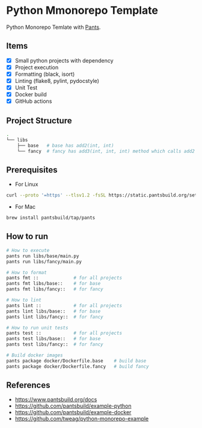 # Python Mmonorepo Template

Python Monorepo Temlate with [Pants](https://www.pantsbuild.org/).

## Items
- [x] Small python projects with dependency
- [x] Project execution
- [x] Formatting (black, isort)
- [x] Linting (flake8, pylint, pydocstyle)
- [x] Unit Test
- [x] Docker build
- [x] GitHub actions

## Project Structure
```bash
.
└── libs
    ├── base   # base has add2(int, int)
    └── fancy  # fancy has add3(int, int, int) method which calls add2
```

## Prerequisites

- For Linux
```bash
curl --proto '=https' --tlsv1.2 -fsSL https://static.pantsbuild.org/setup/get-pants.sh | bash
```

- For Mac
```bash
brew install pantsbuild/tap/pants
```

## How to run
```bash
# How to execute
pants run libs/base/main.py
pants run libs/fancy/main.py

# How to format
pants fmt ::             # for all projects
pants fmt libs/base::    # for base
pants fmt libs/fancy::   # for fancy

# How to lint
pants lint ::            # for all projects
pants lint libs/base::   # for base
pants lint libs/fancy::  # for fancy

# How to run unit tests
pants test ::            # for all projects
pants test libs/base::   # for base
pants test libs/fancy::  # for fancy

# Build docker images
pants package docker/Dockerfile.base    # build base
pants package docker/Dockerfile.fancy   # build fancy
```

## References
- https://www.pantsbuild.org/docs
- https://github.com/pantsbuild/example-python
- https://github.com/pantsbuild/example-docker
- https://github.com/tweag/python-monorepo-example
